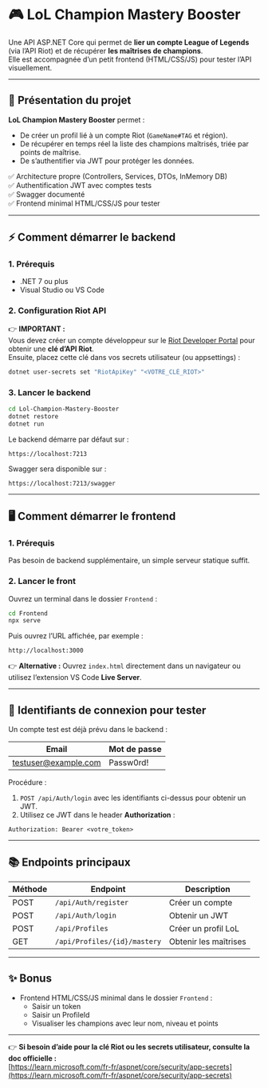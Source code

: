 ﻿# 🎮 LoL Champion Mastery Booster

Une API ASP.NET Core qui permet de **lier un compte League of Legends** (via l’API Riot) et de récupérer **les maîtrises de champions**.  
Elle est accompagnée d’un petit frontend (HTML/CSS/JS) pour tester l’API visuellement.

---

## 🚀 Présentation du projet

**LoL Champion Mastery Booster** permet :
- De créer un profil lié à un compte Riot (`GameName#TAG` et région).
- De récupérer en temps réel la liste des champions maîtrisés, triée par points de maîtrise.
- De s’authentifier via JWT pour protéger les données.

✅ Architecture propre (Controllers, Services, DTOs, InMemory DB)  
✅ Authentification JWT avec comptes tests  
✅ Swagger documenté  
✅ Frontend minimal HTML/CSS/JS pour tester

---

## ⚡ Comment démarrer le backend

### 1. Prérequis
- .NET 7 ou plus
- Visual Studio ou VS Code

### 2. Configuration Riot API
👉 **IMPORTANT :**  
Vous devez créer un compte développeur sur le [Riot Developer Portal](https://developer.riotgames.com/) pour obtenir une **clé d’API Riot**.  
Ensuite, placez cette clé dans vos secrets utilisateur (ou appsettings) :
```bash
dotnet user-secrets set "RiotApiKey" "<VOTRE_CLÉ_RIOT>"
```

### 3. Lancer le backend
```bash
cd Lol-Champion-Mastery-Booster
dotnet restore
dotnet run
```

Le backend démarre par défaut sur :
```
https://localhost:7213
```

Swagger sera disponible sur :
```
https://localhost:7213/swagger
```

---

## 🖥️ Comment démarrer le frontend

### 1. Prérequis
Pas besoin de backend supplémentaire, un simple serveur statique suffit.

### 2. Lancer le front
Ouvrez un terminal dans le dossier `Frontend` :
```bash
cd Frontend
npx serve
```
Puis ouvrez l’URL affichée, par exemple :
```
http://localhost:3000
```

👉 **Alternative :** Ouvrez `index.html` directement dans un navigateur ou utilisez l’extension VS Code **Live Server**.

---

## 🔑 Identifiants de connexion pour tester

Un compte test est déjà prévu dans le backend :

| Email | Mot de passe |
|-------|--------------|
| testuser@example.com | Passw0rd! |

Procédure :
1. `POST /api/Auth/login` avec les identifiants ci-dessus pour obtenir un JWT.
2. Utilisez ce JWT dans le header **Authorization** :
```
Authorization: Bearer <votre_token>
```

---

## 📚 Endpoints principaux

| Méthode | Endpoint | Description |
|---------|----------|-------------|
| POST | `/api/Auth/register` | Créer un compte |
| POST | `/api/Auth/login` | Obtenir un JWT |
| POST | `/api/Profiles` | Créer un profil LoL |
| GET | `/api/Profiles/{id}/mastery` | Obtenir les maîtrises |

---
## ✨ Bonus

- Frontend HTML/CSS/JS minimal dans le dossier `Frontend` :
  - Saisir un token
  - Saisir un ProfileId
  - Visualiser les champions avec leur nom, niveau et points

---

👉 **Si besoin d’aide pour la clé Riot ou les secrets utilisateur, consulte la doc officielle :**  
[https://learn.microsoft.com/fr-fr/aspnet/core/security/app-secrets](https://learn.microsoft.com/fr-fr/aspnet/core/security/app-secrets)

